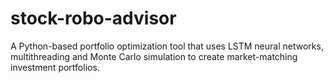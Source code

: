 # stock-robo-advisor
A Python-based portfolio optimization tool that uses LSTM neural networks, multithreading and Monte Carlo simulation to create market-matching investment portfolios.
